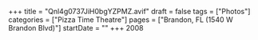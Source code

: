 +++
title = "Qnl4g0737JiH0bgYZPMZ.avif"
draft = false
tags = ["Photos"]
categories = ["Pizza Time Theatre"]
pages = ["Brandon, FL (1540 W Brandon Blvd)"]
startDate = ""
+++
 2008
